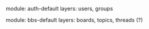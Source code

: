 module: auth-default
layers: users, groups

module: bbs-default
layers: boards, topics, threads (?)
